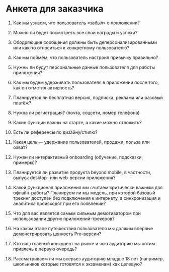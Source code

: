 # Анкета для заказчика

1. Как мы узнаем, что пользователь «забыл» о приложении?

2. Можно ли будет посмотреть все свои награды и успехи?

3. Ободряющие сообщения должны быть деперсонализированными или как-то относиться к конкретному пользователю?

4. Как мы поймём, что пользователь настроил привычку правильно?

5. Нужны ли будут персональные данные пользователя для работы приложения?

6. Как мы будем удерживать пользователя в приложении после того, как он отметил активность?

7. Планируется ли бесплатная версия, подписка, реклама или разовый платёж?

8. Нужна ли регистрация? (почта, соцсети, номер телефона)

9. Какие функции важны на старте, а какие можно отложить?

10. Есть ли референсы по дизайну/стилю?

11. Какая цель — удержание пользователей, продажи, польза или охват?

12. Нужен ли интерактивный onboarding (обучение, подсказки, примеры)?

13. Планируется ли развитие продукта beyond mobile, в частности, выпуск desktop- или web-версии приложения?

14. Какой функционал приложения мы считаем критически важным для офлайн-работы? Планируем ли мы модель, при которой базовый трекинг доступен без подключения к интернету, а синхронизация и аналитика происходят при его появлении?

15. Что для вас является самым сильным демотиватором при использовании других приложений-трекеров?

16. На каком этапе путешествия пользователя мы должны впервые демонстрировать ценность Pro-версии?

17. Кто наш главный конкурент на рынке и чью аудиторию мы хотим привлечь в первую очередь?

18. Рассматриваем ли мы всерьез аудиторию младше 18 лет (например, школьников которые готовятся к экзаменам) как целевую?
